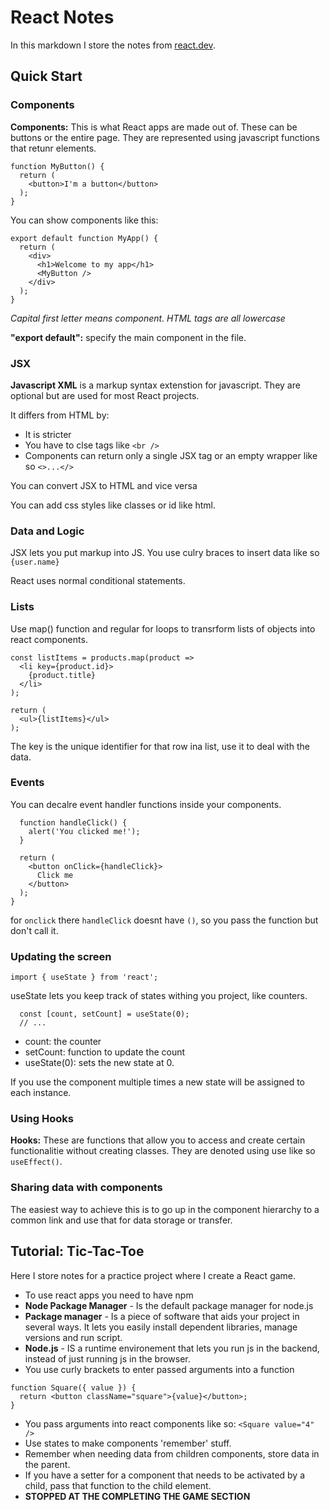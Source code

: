 # **React Notes**
In this markdown I store the notes from [react.dev](https://react.dev/learn).

## Quick Start
### Components
**Components:** This is what React apps are made out of. These can be buttons or the entire page. They are represented using javascript functions that retunr elements.
```
function MyButton() {
  return (
    <button>I'm a button</button>
  );
}
```

You can show components like this:
```
export default function MyApp() {
  return (
    <div>
      <h1>Welcome to my app</h1>
      <MyButton />
    </div>
  );
}
```
*Capital first letter means component. HTML tags are all lowercase*

**"export default":** specify the main component in the file.

### JSX 
**Javascript XML** is a markup syntax extenstion for javascript. They are optional but are used for most React projects.

It differs from HTML by:
- It is stricter
- You have to clse tags like `<br />`
- Components can return only a single JSX tag or an empty wrapper like so `<>...</>`

You can convert JSX to HTML and vice versa

You can add css styles like classes or id like html.

### Data and Logic
JSX lets you put markup into JS. You use culry braces to insert data like so `{user.name}`

React uses normal conditional statements.

### Lists
Use map() function and regular for loops to transrform lists of objects into react components.

```
const listItems = products.map(product =>
  <li key={product.id}>
    {product.title}
  </li>
);

return (
  <ul>{listItems}</ul>
);
```

The key is the unique identifier for that row ina list, use it to deal with the data.

### Events
You can decalre event handler functions inside your components.

```function MyButton() {
  function handleClick() {
    alert('You clicked me!');
  }

  return (
    <button onClick={handleClick}>
      Click me
    </button>
  );
}
```
for `onclick` there `handleClick` doesnt have `()`, so you pass the function but don't call it.

### Updating the screen
`import { useState } from 'react';`

useState lets you keep track of states withing you project, like counters.

```function MyButton() {
  const [count, setCount] = useState(0);
  // ...
```

- count: the counter
- setCount: function to update the count
- useState(0): sets the new state at 0.

If you use the component multiple times a new state will be assigned to each instance.

### Using Hooks
**Hooks:** These are functions that allow you to access and create certain functionalitie without creating classes. They are denoted using use like so `useEffect()`.

### Sharing data with components
The easiest way to achieve this is to go up in the component hierarchy to a common link and use that for data storage or transfer.

## Tutorial: Tic-Tac-Toe
Here I store notes for a practice project where I create a React game.

- To use react apps you need to have npm
- **Node Package Manager** - Is the default package manager for node.js
- **Package manager** - Is a piece of software that aids your project in several ways. It lets you easily install dependent libraries, manage versions and run script.
- **Node.js** - IS a runtime environement that lets you run js in the backend, instead of just running js in the browser.
- You use curly brackets to enter passed arguments into a function 
```
function Square({ value }) {
  return <button className="square">{value}</button>;
}
```
- You pass arguments into react components like so: `<Square value="4" />`
- Use states to make components 'remember' stuff.
- Remember when needing data from children components, store data in the parent.
- If you have a setter for a component that needs to be activated by a child, pass that function to the child element.
- **STOPPED AT THE COMPLETING THE GAME SECTION**